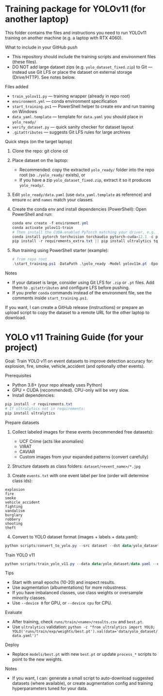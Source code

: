 # Training package for YOLOv11 (for another laptop)

This folder contains the files and instructions you need to run YOLOv11 training on another machine (e.g. a laptop with RTX 4060).

What to include in your GitHub push
- This repository should include the training scripts and environment files (these files).
- DO NOT add large dataset zips (e.g. `yolo_dataset_fixed.zip`) to Git — instead use Git LFS or place the dataset on external storage (Drive/HTTP). See notes below.

Files added
- `train_yolov11.py`  — training wrapper (already in repo root)
- `environment.yml`  — conda environment specification
- `start_training.ps1` — PowerShell helper to create env and run training on Windows
- `data_yaml.template` — template for `data.yaml` you should place in `yolo_ready/`
- `verify_dataset.py` — quick sanity checker for dataset layout
- `.gitattributes` — suggests Git LFS rules for large archives

Quick steps (on the target laptop)
1. Clone the repo:
   git clone <your-repo-url>
   cd <repo>

2. Place dataset on the laptop:
   - Recommended: copy the extracted `yolo_ready/` folder into the repo root (so `./yolo_ready/` exists), or
   - If you have a zip `yolo_dataset_fixed.zip`, extract it so it produces `yolo_ready/`.

3. Edit `yolo_ready/data.yaml` (use `data_yaml.template` as reference) and ensure `nc` and `names` match your classes.

4. Create the conda env and install dependencies (PowerShell):
   Open PowerShell and run:
   ```powershell
   conda env create -f environment.yml
   conda activate yolov11-train
   # Then install the CUDA-enabled PyTorch matching your driver, e.g. for CUDA 12.1:
   conda install pytorch torchvision torchaudio pytorch-cuda=12.1 -c pytorch -c nvidia -y
   pip install -r requirements_extra.txt || pip install ultralytics tqdm pandas matplotlib
   ```

5. Run training using PowerShell starter (example):
   ```powershell
   # from repo root
   .\start_training.ps1 -DataPath .\yolo_ready -Model yolov11m.pt -Epochs 100 -Batch 8 -ImgSz 640 -Project .\runs -Name yolo_v11_95_percent
   ```

Notes
- If your dataset is large, consider using Git LFS for `.zip` or `.pt` files. Add them to `.gitattributes` and configure LFS before pushing.
- If you prefer `conda` commands instead of the environment file, see the comments inside `start_training.ps1`.

If you want, I can create a GitHub release (instructions) or prepare an upload script to copy the dataset to a remote URL for the other laptop to download.
# YOLO v11 Training Guide (for your project)

Goal: Train YOLO v11 on event datasets to improve detection accuracy for: explosion, fire, smoke, vehicle_accident (and optionally other events).

Prerequisites
- Python 3.8+ (your repo already uses Python)
- GPU + CUDA (recommended). CPU-only will be very slow.
- Install dependencies:

```powershell
pip install -r requirements.txt
# If ultralytics not in requirements:
pip install ultralytics
```

Prepare datasets
1. Collect labeled images for these events (recommended free datasets):
   - UCF Crime (acts like anomalies)
   - VIRAT
   - CAVIAR
   - Custom images from your expanded patterns (convert carefully)

2. Structure datasets as class folders: `dataset/<event_name>/*.jpg`
3. Create `events.txt` with one event label per line (order will determine class ids):
```
explosion
fire
smoke
vehicle_accident
fighting
vandalism
burglary
robbery
shooting
theft
```

4. Convert to YOLO dataset format (images + labels + data.yaml):

```powershell
python scripts/convert_to_yolo.py --src dataset --dst data/yolo_dataset --labels events.txt
```

Train YOLO v11

```powershell
python scripts/train_yolo_v11.py --data data/yolo_dataset/data.yaml --epochs 50 --batch 16 --img 640
```

Tips
- Start with small epochs (10-20) and inspect results.
- Use augmentation (albumentations) for more robustness.
- If you have imbalanced classes, use class weights or oversample minority classes.
- Use `--device 0` for GPU, or `--device cpu` for CPU.

Evaluate
- After training, check `runs/train/<name>/results.csv` and `best.pt`.
- Use `ultralytics` validation: `python -c "from ultralytics import YOLO; YOLO('runs/train/exp/weights/best.pt').val(data='data/yolo_dataset/data.yaml')"`

Deploy
- Replace `models/best.pt` with new `best.pt` or update `process_*` scripts to point to the new weights.

Notes
- If you want, I can: generate a small script to auto-download suggested datasets (where available), or create augmentation config and training hyperparameters tuned for your data.
